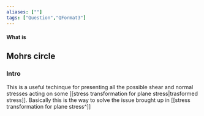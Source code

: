 ```yaml
---
aliases: [""]
tags: ["Question","QFormat3"]
---
```


#### What is
## Mohrs circle
### Intro
This is a useful techinque for presenting all the possible shear and normal stresses acting on some [[stress transformation for plane stress|trasformed stress]]. Basically this is the way to solve the issue brought up in [[stress transformation for plane stress^]]